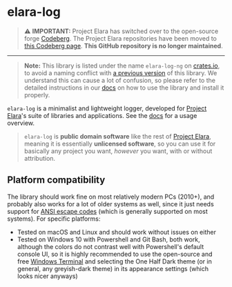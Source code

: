 # elara-log

> :warning: **IMPORTANT:** Project Elara has switched over to the open-source forge [Codeberg](https://codeberg.org/). The Project Elara repositories have been moved to [this Codeberg page](https://codeberg.org/elaraproject/). **This GitHub repository is no longer maintained**.

---

> **Note:** This library is listed under the name `elara-log-ng` on [crates.io](https://crates.io/crates/elara-log-ng), to avoid a naming conflict with [a previous version](https://crates.io/crates/elara_log) of this library. We understand this can cause a lot of confusion, so please refer to the detailed instructions in our [docs](https://docs.rs/elara-log-ng) on how to use the library and install it properly.

`elara-log` is a minimalist and lightweight logger, developed for [Project Elara](https://github.com/elaraproject/)'s suite of libraries and applications. See the [docs](https://docs.rs/elara-log-ng) for a usage overview.

> `elara-log` is **public domain software** like the rest of [Project Elara](https://github.com/elaraproject/), meaning it is essentially **unlicensed software**, so you can use it for basically any project you want, _however_ you want, with or without attribution.

## Platform compatibility

The library should work fine on most relatively modern PCs (2010+), and probably also works for a lot of older systems as well, since it just needs support for [ANSI escape codes](https://en.wikipedia.org/wiki/ANSI_escape_code) (which is generally supported on most systems). For specific platforms:

- Tested on macOS and Linux and should work without issues on either
- Tested on Windows 10 with Powershell and Git Bash, both work, although the colors do not contrast well with Powershell's default console UI, so it is highly recommended to use the open-source and free [Windows Terminal](https://github.com/microsoft/terminal) and selecting the One Half Dark theme (or in general, any greyish-dark theme) in its appearance settings (which looks nicer anyways)
